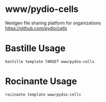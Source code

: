 # www/pydio-cells
Nextgen file sharing platform for organizations
https://github.com/pydio/cells

# Bastille Usage
```shell
bastille template TARGET www/pydio-cells
```

# Rocinante Usage
```shell
rocinante template www/pydio-cells
```
